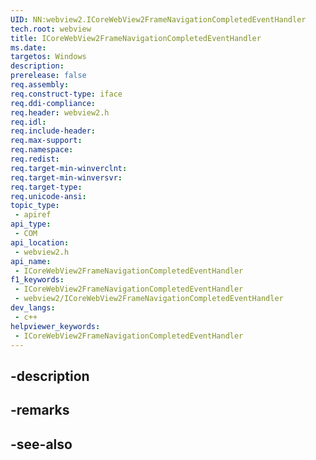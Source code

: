 ```yaml
---
UID: NN:webview2.ICoreWebView2FrameNavigationCompletedEventHandler
tech.root: webview
title: ICoreWebView2FrameNavigationCompletedEventHandler
ms.date: 
targetos: Windows
description: 
prerelease: false
req.assembly: 
req.construct-type: iface
req.ddi-compliance: 
req.header: webview2.h
req.idl: 
req.include-header: 
req.max-support: 
req.namespace: 
req.redist: 
req.target-min-winverclnt: 
req.target-min-winversvr: 
req.target-type: 
req.unicode-ansi: 
topic_type:
 - apiref
api_type:
 - COM
api_location:
 - webview2.h
api_name:
 - ICoreWebView2FrameNavigationCompletedEventHandler
f1_keywords:
 - ICoreWebView2FrameNavigationCompletedEventHandler
 - webview2/ICoreWebView2FrameNavigationCompletedEventHandler
dev_langs:
 - c++
helpviewer_keywords:
 - ICoreWebView2FrameNavigationCompletedEventHandler
---
```


## -description

## -remarks

## -see-also

